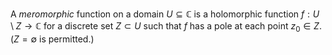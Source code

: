 A *meromorphic* function on a domain $U \subseteq \mathbb{C}$ is a holomorphic function $f: U \setminus Z \to \mathbb{C}$ for a discrete set $Z \subset U$ such that $f$ has a pole at each point $z_0 \in Z$. ($Z = \emptyset$ is permitted.)
